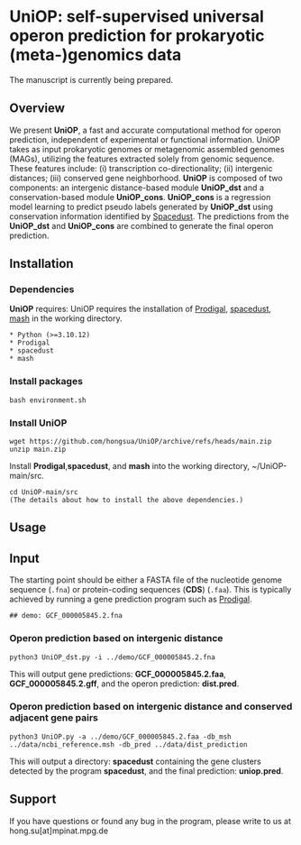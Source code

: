 # UniOP: self-supervised universal operon prediction for prokaryotic (meta-)genomics data
The manuscript is currently being prepared.

## Overview
We present **UniOP**, a fast and accurate computational method for operon prediction, independent of experimental or functional information. UniOP takes as input prokaryotic genomes or metagenomic assembled genomes (MAGs), utilizing the features extracted solely from genomic sequence. These features include:
(i) transcription co-directionality;
(ii) intergenic distances; 
(iii) conserved gene neighborhood. 
**UniOP** is composed of two components: an intergenic distance-based module **UniOP_dst** and a conservation-based module **UniOP_cons**. **UniOP_cons** is a regression model learning to predict pseudo labels generated by **UniOP_dst** using conservation information identified by [Spacedust](https://github.com/soedinglab/spacedust). The predictions from the **UniOP_dst** and **UniOP_cons** are combined to generate the final operon prediction. 


## Installation
### Dependencies
**UniOP** requires:
UniOP requires the installation of [Prodigal](https://github.com/hyattpd/Prodigal/wiki/installation), [spacedust](https://github.com/soedinglab/spacedust), [mash](https://github.com/marbl/mash) in the working directory.
```
* Python (>=3.10.12)
* Prodigal
* spacedust 
* mash
```
### Install packages
```
bash environment.sh
```
### Install UniOP
```
wget https://github.com/hongsua/UniOP/archive/refs/heads/main.zip
unzip main.zip
```
Install **Prodigal**,**spacedust**, and **mash** into the working directory, ~/UniOP-main/src.
```
cd UniOP-main/src
(The details about how to install the above dependencies.)
```
## Usage
## Input
The starting point should be either a FASTA file of the nucleotide genome sequence (`.fna`) or protein-coding sequences (**CDS**) (`.faa`). This is typically achieved by running a gene prediction program such as [Prodigal](https://github.com/hyattpd/Prodigal).

```
## demo: GCF_000005845.2.fna
```

### Operon prediction based on intergenic distance
```
python3 UniOP_dst.py -i ../demo/GCF_000005845.2.fna
```
This will output gene predictions: **GCF_000005845.2.faa**, **GCF_000005845.2.gff**, and the operon prediction: **dist.pred**.
### Operon prediction based on intergenic distance and conserved adjacent gene pairs
```
python3 UniOP.py -a ../demo/GCF_000005845.2.faa -db_msh ../data/ncbi_reference.msh -db_pred ../data/dist_prediction
```
This will output a directory: **spacedust** containing the gene clusters detected by the program **spacedust**, and the final prediction: **uniop.pred**.

## Support
If you have questions or found any bug in the program, please write to us at
hong.su[at]mpinat.mpg.de
